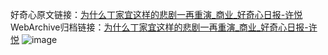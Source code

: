 好奇心原文链接：[为什么丁家宜这样的悲剧一再重演_商业_好奇心日报-许悦](https://www.qdaily.com/articles/1119.html)
WebArchive归档链接：[为什么丁家宜这样的悲剧一再重演_商业_好奇心日报-许悦](http://web.archive.org/web/20190623145641/https://www.qdaily.com/articles/1119.html)
![image](http://ww3.sinaimg.cn/large/007d5XDply1g3v4awldc4j30u03jvhdt)